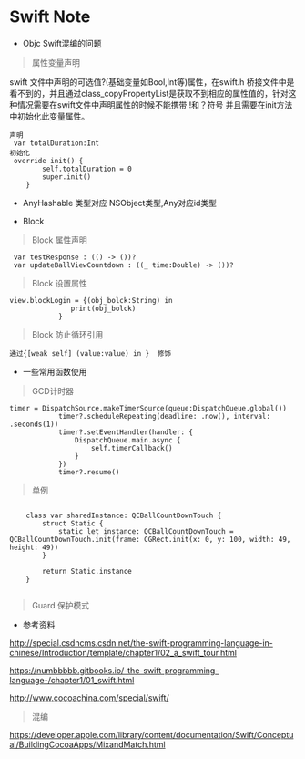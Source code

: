 # Swift Note


* Objc Swift混编的问题

>属性变量声明

swift 文件中声明的可选值?(基础变量如Bool,Int等)属性，在swift.h 桥接文件中是看不到的，并且通过class_copyPropertyList是获取不到相应的属性值的，针对这种情况需要在swift文件中声明属性的时候不能携带 !和？符号 并且需要在init方法中初始化此变量属性。

```
声明
 var totalDuration:Int
初始化
 override init() {
        self.totalDuration = 0
        super.init()
    }
```

* AnyHashable 类型对应 NSObject类型,Any对应id类型

* Block
>Block 属性声明

```
 var testResponse : (() -> ())?
 var updateBallViewCountdown : ((_ time:Double) -> ())?
```

>Block 设置属性

```
view.blockLogin = {(obj_bolck:String) in
               print(obj_bolck)
            }
```

> Block 防止循环引用

```
通过{[weak self] (value:value) in }  修饰
```
    
    
* 一些常用函数使用

> GCD计时器

```
timer = DispatchSource.makeTimerSource(queue:DispatchQueue.global())
            timer?.scheduleRepeating(deadline: .now(), interval: .seconds(1))
            timer?.setEventHandler(handler: {
                DispatchQueue.main.async {
                    self.timerCallback()
                }
            })
            timer?.resume()
```

          
> 单例

```

    class var sharedInstance: QCBallCountDownTouch {
        struct Static {
            static let instance: QCBallCountDownTouch = QCBallCountDownTouch.init(frame: CGRect.init(x: 0, y: 100, width: 49, height: 49))
        }
        
        return Static.instance
    }
    
``` 

> Guard 保护模式
  
  
* 参考资料

<http://special.csdncms.csdn.net/the-swift-programming-language-in-chinese/Introduction/template/chapter1/02_a_swift_tour.html>

<https://numbbbbb.gitbooks.io/-the-swift-programming-language-/chapter1/01_swift.html>

<http://www.cocoachina.com/special/swift/>

>混编

<https://developer.apple.com/library/content/documentation/Swift/Conceptual/BuildingCocoaApps/MixandMatch.html>
